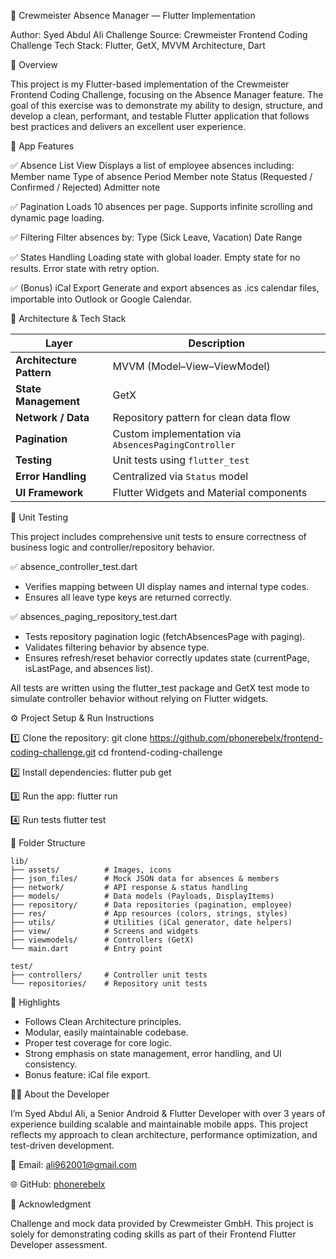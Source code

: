 🚀 Crewmeister Absence Manager — Flutter Implementation

Author: Syed Abdul Ali
Challenge Source: Crewmeister Frontend Coding Challenge
Tech Stack: Flutter, GetX, MVVM Architecture, Dart

🧩 Overview

This project is my Flutter-based implementation of the Crewmeister Frontend Coding Challenge, focusing on the Absence Manager feature.
The goal of this exercise was to demonstrate my ability to design, structure, and develop a clean, performant, and testable Flutter application that follows best practices and delivers an excellent user experience.

📱 App Features

✅ Absence List View
Displays a list of employee absences including:
Member name
Type of absence
Period
Member note
Status (Requested / Confirmed / Rejected)
Admitter note

✅ Pagination
Loads 10 absences per page.
Supports infinite scrolling and dynamic page loading.

✅ Filtering
Filter absences by:
Type (Sick Leave, Vacation)
Date Range

✅ States Handling
Loading state with global loader.
Empty state for no results.
Error state with retry option.

✅ (Bonus) iCal Export
Generate and export absences as .ics calendar files, importable into Outlook or Google Calendar.

🧠 Architecture & Tech Stack

| Layer                    | Description                                          |
| ------------------------ | ---------------------------------------------------- |
| **Architecture Pattern** | MVVM (Model–View–ViewModel)                          |
| **State Management**     | GetX                                                 |
| **Network / Data**       | Repository pattern for clean data flow               |
| **Pagination**           | Custom implementation via `AbsencesPagingController` |
| **Testing**              | Unit tests using `flutter_test`                      |
| **Error Handling**       | Centralized via `Status` model                       |
| **UI Framework**         | Flutter Widgets and Material components              |

🧪 Unit Testing

This project includes comprehensive unit tests to ensure correctness of business logic and controller/repository behavior.

✅ absence_controller_test.dart
* Verifies mapping between UI display names and internal type codes.
* Ensures all leave type keys are returned correctly.

✅ absences_paging_repository_test.dart
* Tests repository pagination logic (fetchAbsencesPage with paging).
* Validates filtering behavior by absence type.
* Ensures refresh/reset behavior correctly updates state (currentPage, isLastPage, and absences list).

All tests are written using the flutter_test package and GetX test mode to simulate controller behavior without relying on Flutter widgets.


⚙️ Project Setup & Run Instructions

1️⃣ Clone the repository:
git clone https://github.com/phonerebelx/frontend-coding-challenge.git
cd frontend-coding-challenge

2️⃣ Install dependencies:
flutter pub get

3️⃣ Run the app:
flutter run

4️⃣ Run tests
flutter test


🧰 Folder Structure
```
lib/
├── assets/          # Images, icons
├── json_files/      # Mock JSON data for absences & members
├── network/         # API response & status handling
├── models/          # Data models (Payloads, DisplayItems)
├── repository/      # Data repositories (pagination, employee)
├── res/             # App resources (colors, strings, styles)
├── utils/           # Utilities (iCal generator, date helpers)
├── view/            # Screens and widgets
├── viewmodels/      # Controllers (GetX)
└── main.dart        # Entry point

test/
├── controllers/     # Controller unit tests
└── repositories/    # Repository unit tests
```

🧩 Highlights

* Follows Clean Architecture principles.
* Modular, easily maintainable codebase.
* Proper test coverage for core logic.
* Strong emphasis on state management, error handling, and UI consistency.
* Bonus feature: iCal file export.

🧑‍💻 About the Developer

I’m Syed Abdul Ali, a Senior Android & Flutter Developer with over 3 years of experience building scalable and maintainable mobile apps.
This project reflects my approach to clean architecture, performance optimization, and test-driven development.

📧 Email: ali962001@gmail.com

🌐 GitHub: [phonerebelx](https://github.com/phonerebelx)

💬 Acknowledgment

Challenge and mock data provided by Crewmeister GmbH.
This project is solely for demonstrating coding skills as part of their Frontend Flutter Developer assessment.

